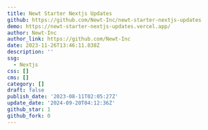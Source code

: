```yaml
---
title: Newt Starter Nextjs Updates
github: https://github.com/Newt-Inc/newt-starter-nextjs-updates
demo: https://newt-starter-nextjs-updates.vercel.app/
author: Newt-Inc
author_link: https://github.com/Newt-Inc
date: 2023-11-26T13:46:11.838Z
description: ''
ssg:
  - Nextjs
css: []
cms: []
category: []
draft: false
publish_date: '2023-08-11T02:05:27Z'
update_date: '2024-09-20T04:12:36Z'
github_star: 1
github_fork: 0
---
```

